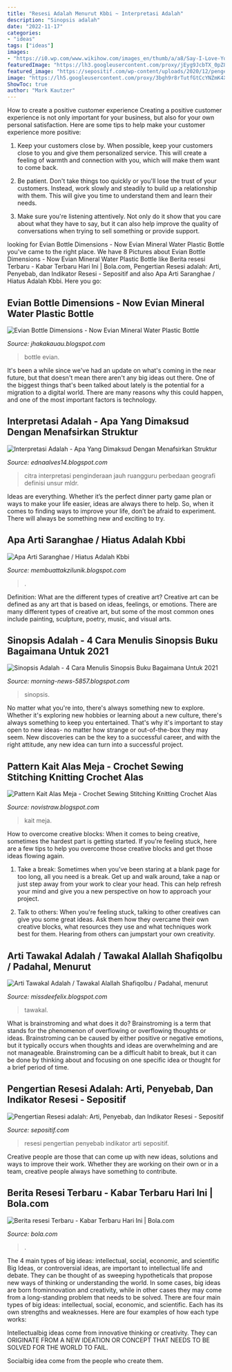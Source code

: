 ```yaml
---
title: "Resesi Adalah Menurut Kbbi ~ Interpretasi Adalah"
description: "Sinopsis adalah"
date: "2022-11-17"
categories:
- "ideas"
tags: ["ideas"]
images:
- "https://i0.wp.com/www.wikihow.com/images_en/thumb/a/a8/Say-I-Love-You-in-Korean-Step-10.jpg/v4-460px-Say-I-Love-You-in-Korean-Step-10.jpg"
featuredImage: "https://lh3.googleusercontent.com/proxy/jEyg9JcbTX_0pZ8QsOTl57rQOx6rguINzo9gDYsfKDHwhYC9X3h8_vgQUTZwZ6MXv1_qTNN6aUz-Br9_1OXTNm07R-CXssS6L5faMBQeBPNuHLRrtecugjqn1uqweQeUa1hlvgvpbG6bdHr5sNsnbQtyKGEHhvJktON8wFfSxRsea0x8YIe7Khk5WcoCJBAj6tGArGlqloAw_z6IwqmZoL-A6pHEPMai1OpXyVeIxUYm63ZmYQ=w1200-h630-p-k-no-nu"
featured_image: "https://sepositif.com/wp-content/uploads/2020/12/pengertian-resesi-adalah-8904il-364x292.jpg"
image: "https://lh5.googleusercontent.com/proxy/3bgh9r8rTutfGtCcYNZmK4X7Ysx4qgQWPzPQmxOvuT0hsmJ3s8WF_YqqRg11jvctFf3pcRV3z7fEiWpH5p8T2KFRezccGMNdbGqb9oJng04AmKcHqk2ZIafp1o5fZa6jm4nPi_NnZYAHCrmBVm10dQ=w1200-h630-p-k-no-nu"
ShowToc: true
author: "Mark Kautzer"
---
```



How to create a positive customer experience
Creating a positive customer experience is not only important for your business, but also for your own personal satisfaction. Here are some tips to help make your customer experience more positive:
1. Keep your customers close by. When possible, keep your customers close to you and give them personalized service. This will create a feeling of warmth and connection with you, which will make them want to come back.

2. Be patient. Don't take things too quickly or you'll lose the trust of your customers. Instead, work slowly and steadily to build up a relationship with them. This will give you time to understand them and learn their needs.

3. Make sure you're listening attentively. Not only do it show that you care about what they have to say, but it can also help improve the quality of conversations when trying to sell something or provide support.

	

		
looking for Evian Bottle Dimensions - Now Evian Mineral Water Plastic Bottle you've came to the right place. We have 8 Pictures about Evian Bottle Dimensions - Now Evian Mineral Water Plastic Bottle like Berita resesi Terbaru - Kabar Terbaru Hari Ini | Bola.com, Pengertian Resesi adalah: Arti, Penyebab, dan Indikator Resesi - Sepositif and also Apa Arti Saranghae / Hiatus Adalah Kbbi. Here you go:
		
    
## Evian Bottle Dimensions - Now Evian Mineral Water Plastic Bottle

<img loading=lazy src="https://lh3.googleusercontent.com/proxy/jEyg9JcbTX_0pZ8QsOTl57rQOx6rguINzo9gDYsfKDHwhYC9X3h8_vgQUTZwZ6MXv1_qTNN6aUz-Br9_1OXTNm07R-CXssS6L5faMBQeBPNuHLRrtecugjqn1uqweQeUa1hlvgvpbG6bdHr5sNsnbQtyKGEHhvJktON8wFfSxRsea0x8YIe7Khk5WcoCJBAj6tGArGlqloAw_z6IwqmZoL-A6pHEPMai1OpXyVeIxUYm63ZmYQ=w1200-h630-p-k-no-nu" onerror="this.onerror=null;this.src='https://tse2.mm.bing.net/th?id=OIP.TgQt-2zkhoB7lSFKazWWqQHaHx&amp;pid=15.1';" alt="Evian Bottle Dimensions - Now Evian Mineral Water Plastic Bottle">

_Source: jhakakauau.blogspot.com_

>bottle evian. 

	

It's been a while since we've had an update on what's coming in the near future, but that doesn't mean there aren't any big ideas out there. One of the biggest things that's been talked about lately is the potential for a migration to a digital world. There are many reasons why this could happen, and one of the most important factors is technology.

    
## Interpretasi Adalah - Apa Yang Dimaksud Dengan Menafsirkan Struktur

<img loading=lazy src="https://lh5.googleusercontent.com/proxy/iU8B15ccW4CqCBfLQPgpycR2bYpB-lbvMXtEPtBc34347kNbbzrQ_uNXRYFsTIC4sEOQLYWK6T7Htdle3ddmrmenldoCUiAuYfYVjJplGgifYZwIierIv8-cpEQk9Mqd-9lDHsKXdOYr7Bh0al_z_8kNv2gCNvtaogXWRA4XQGB888dDWU718LTONo0fmiHTpiaZ3F0qNRVIGTsm7UVHg4wJCQjYVoDcOd5mAT_qHm4kl8rVCiS-zXdB_AKtz_oZVBhvz3-HAUzQvaFHJrUnv9g=w1200-h630-p-k-no-nu" onerror="this.onerror=null;this.src='https://tse3.mm.bing.net/th?id=OIP.-aOnxy1KlQ6V5ZgGgi685gHaHa&amp;pid=15.1';" alt="Interpretasi Adalah - Apa Yang Dimaksud Dengan Menafsirkan Struktur">

_Source: ednaalves14.blogspot.com_

>citra interpretasi penginderaan jauh ruangguru perbedaan geografi definisi unsur mldr. 

	

Ideas are everything. Whether it’s the perfect dinner party game plan or ways to make your life easier, ideas are always there to help. So, when it comes to finding ways to improve your life, don’t be afraid to experiment. There will always be something new and exciting to try.

    
## Apa Arti Saranghae / Hiatus Adalah Kbbi

<img loading=lazy src="https://i0.wp.com/www.wikihow.com/images_en/thumb/a/a8/Say-I-Love-You-in-Korean-Step-10.jpg/v4-460px-Say-I-Love-You-in-Korean-Step-10.jpg" onerror="this.onerror=null;this.src='https://tse1.mm.bing.net/th?id=OIP.nt12mgyuqfpLvkFT-lV7-wAAAA&amp;pid=15.1';" alt="Apa Arti Saranghae / Hiatus Adalah Kbbi">

_Source: membuattakzilunik.blogspot.com_

>. 

	

Definition: What are the different types of creative art?
Creative art can be defined as any art that is based on ideas, feelings, or emotions. There are many different types of creative art, but some of the most common ones include painting, sculpture, poetry, music, and visual arts.

    
## Sinopsis Adalah - 4 Cara Menulis Sinopsis Buku Bagaimana Untuk 2021

<img loading=lazy src="https://lh6.googleusercontent.com/proxy/vJ8LiIHtIgy9OaL27IMPJ8noeKJ1HOV5iC_9tLqYrhuptzvsKhjhUw9rUwrStuIPZaNcMGgYkOOeQvFyrvXrqpMeUWvL3ZvUa8hATL3qXWW3zw=w1200-h630-p-k-no-nu" onerror="this.onerror=null;this.src='https://tse3.mm.bing.net/th?id=OIP.q7FPcOO6t-WR_kCatMdS7wHaFU&amp;pid=15.1';" alt="Sinopsis Adalah - 4 Cara Menulis Sinopsis Buku Bagaimana Untuk 2021">

_Source: morning-news-5857.blogspot.com_

>sinopsis. 

	

No matter what you're into, there's always something new to explore. Whether it's exploring new hobbies or learning about a new culture, there's always something to keep you entertained. That's why it's important to stay open to new ideas- no matter how strange or out-of-the-box they may seem. New discoveries can be the key to a successful career, and with the right attitude, any new idea can turn into a successful project.

    
## Pattern Kait Alas Meja - Crochet Sewing Stitching Knitting Crochet Alas

<img loading=lazy src="https://cf.shopee.com.my/file/a493bd2ba93f9c84ab30a85e2855109b" onerror="this.onerror=null;this.src='https://tse2.mm.bing.net/th?id=OIP.pJO9K6k_nISrMKheKFUQmwHaJ4&amp;pid=15.1';" alt="Pattern Kait Alas Meja - Crochet Sewing Stitching Knitting Crochet Alas">

_Source: novistraw.blogspot.com_

>kait meja. 

	

How to overcome creative blocks:
When it comes to being creative, sometimes the hardest part is getting started. If you're feeling stuck, here are a few tips to help you overcome those creative blocks and get those ideas flowing again.
1. Take a break: Sometimes when you've been staring at a blank page for too long, all you need is a break. Get up and walk around, take a nap or just step away from your work to clear your head. This can help refresh your mind and give you a new perspective on how to approach your project.

2. Talk to others: When you're feeling stuck, talking to other creatives can give you some great ideas. Ask them how they overcame their own creative blocks, what resources they use and what techniques work best for them. Hearing from others can jumpstart your own creativity.


    
## Arti Tawakal Adalah / Tawakal Alallah Shafiqolbu / Padahal, Menurut

<img loading=lazy src="https://lh5.googleusercontent.com/proxy/3bgh9r8rTutfGtCcYNZmK4X7Ysx4qgQWPzPQmxOvuT0hsmJ3s8WF_YqqRg11jvctFf3pcRV3z7fEiWpH5p8T2KFRezccGMNdbGqb9oJng04AmKcHqk2ZIafp1o5fZa6jm4nPi_NnZYAHCrmBVm10dQ=w1200-h630-p-k-no-nu" onerror="this.onerror=null;this.src='https://tse1.mm.bing.net/th?id=OIP.Ksc1nEQZfBx9cmLkh3RrBgHaGE&amp;pid=15.1';" alt="Arti Tawakal Adalah / Tawakal Alallah Shafiqolbu / Padahal, menurut">

_Source: missdeefelix.blogspot.com_

>tawakal. 

	

What is brainstroming and what does it do?
Brainstroming is a term that stands for the phenomenon of overflowing or overflowing thoughts or ideas. Brainstroming can be caused by either positive or negative emotions, but it typically occurs when thoughts and ideas are overwhelming and are not manageable. Brainstroming can be a difficult habit to break, but it can be done by thinking about and focusing on one specific idea or thought for a brief period of time.

    
## Pengertian Resesi Adalah: Arti, Penyebab, Dan Indikator Resesi - Sepositif

<img loading=lazy src="https://sepositif.com/wp-content/uploads/2020/12/pengertian-resesi-adalah-8904il-364x292.jpg" onerror="this.onerror=null;this.src='https://tse3.mm.bing.net/th?id=OIP.lxppTHLli_h61D07elK9IAAAAA&amp;pid=15.1';" alt="Pengertian Resesi adalah: Arti, Penyebab, dan Indikator Resesi - Sepositif">

_Source: sepositif.com_

>resesi pengertian penyebab indikator arti sepositif. 

	

Creative people are those that can come up with new ideas, solutions and ways to improve their work. Whether they are working on their own or in a team, creative people always have something to contribute.

    
## Berita Resesi Terbaru - Kabar Terbaru Hari Ini | Bola.com

<img loading=lazy src="https://cdn1-production-images-kly.akamaized.net/zXuBP5_AMKGrVNrcsJsIxQSWVK0=/1200x675/smart/filters:quality(75):strip_icc():format(jpeg)/kly-media-production/medias/4176103/original/007326300_1664509567-recession-2530812_1920.jpg" onerror="this.onerror=null;this.src='https://tse4.mm.bing.net/th?id=OIP.p0U6r21-bo2_pIRgCpa7SQHaEK&amp;pid=15.1';" alt="Berita resesi Terbaru - Kabar Terbaru Hari Ini | Bola.com">

_Source: bola.com_

>. 

	

The 4 main types of big ideas: intellectual, social, economic, and scientific
Big Ideas, or controversial ideas, are important to intellectual life and debate. They can be thought of as sweeping hypotheticals that propose new ways of thinking or understanding the world. In some cases, big ideas are born frominnovation and creativity, while in other cases they may come from a long-standing problem that needs to be solved.
There are four main types of big ideas: intellectual, social, economic, and scientific. Each has its own strengths and weaknesses. Here are four examples of how each type works:

 Intellectualbig ideas come from innovative thinking or creativity. They can ORIGINATE FROM A NEW IDEATION OR CONCEPT THAT NEEDS TO BE SOLVED FOR THE WORLD TO FAIL. 

Socialbig idea come from the people who create them.

